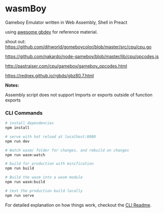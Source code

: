 # wasmBoy
Gameboy Emulator written in Web Assembly, Shell in Preact

using [awesome gbdev](https://github.com/avivace/awesome-gbdev) for reference material.

shout out: https://github.com/djhworld/gomeboycolor/blob/master/src/cpu/cpu.go


https://github.com/nakardo/node-gameboy/blob/master/lib/cpu/opcodes.js

http://pastraiser.com/cpu/gameboy/gameboy_opcodes.html

https://rednex.github.io/rgbds/gbz80.7.html

**Notes:**

Assembly script does not support Imports or exports outside of function exports

### CLI Commands

``` bash
# install dependencies
npm install

# serve with hot reload at localhost:8080
npm run dev

# Watch wasm/ folder for changes, and rebuild on changes
npm run wasm:watch

# build for production with minification
npm run build

# Build the wasm into a wasm module
npm run wasm:build

# test the production build locally
npm run serve
```

For detailed explanation on how things work, checkout the [CLI Readme](https://github.com/developit/preact-cli/blob/master/README.md).

